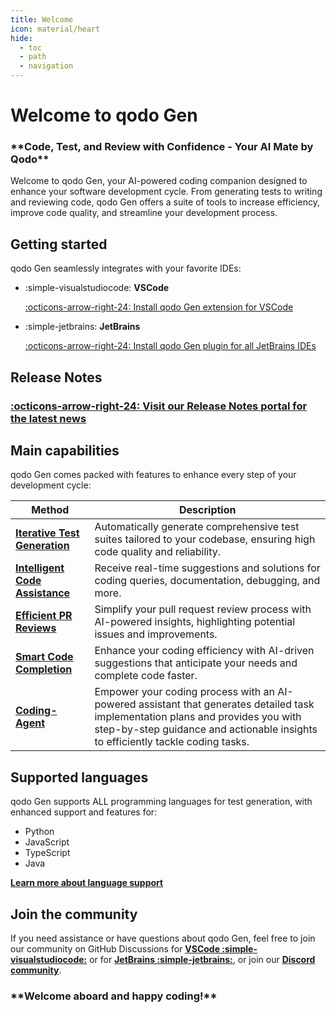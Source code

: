 ```yaml
---
title: Welcome
icon: material/heart
hide:
  - toc
  - path
  - navigation
---
```



# Welcome to qodo Gen

<h3 class="bold-green" markdown>
**Code, Test, and Review with Confidence - Your AI Mate by Qodo**
</h3>

Welcome to qodo Gen, your AI-powered coding companion designed to enhance your software development cycle. From generating tests to writing and reviewing code, qodo Gen offers a suite of tools to increase efficiency, improve code quality, and streamline your development process.

## Getting started

qodo Gen seamlessly integrates with your favorite IDEs:

<div class="grid cards" markdown>

- :simple-visualstudiocode: __VSCode__ 

    [:octicons-arrow-right-24: Install qodo Gen extension for VSCode](https://marketplace.visualstudio.com/items?itemName=Codium.codium)

- :simple-jetbrains: __JetBrains__ 
    
    [:octicons-arrow-right-24: Install qodo Gen plugin for all JetBrains IDEs](https://plugins.jetbrains.com/plugin/21206-codiumate--code-test-and-review-with-confidence--by-codiumai)

</div>

## Release Notes

### **[:octicons-arrow-right-24: Visit our Release Notes portal for the latest news](https://release-notes.codium.ai)**


## Main capabilities

qodo Gen comes packed with features to enhance every step of your development cycle:

| Method      | Description                          |
| ----------- | ------------------------------------ |
| **[Iterative Test Generation](./tests/index.md)**  | Automatically generate comprehensive test suites tailored to your codebase, ensuring high code quality and reliability.  |
| **[Intelligent Code Assistance](./chat/focus/current-file.md)** | Receive real-time suggestions and solutions for coding queries, documentation, debugging, and more. |
| **[Efficient PR Reviews](./chat/focus/git-diff.md)** | Simplify your pull request review process with AI-powered insights, highlighting potential issues and improvements. |
| **[Smart Code Completion](./code-completion/index.md)** | Enhance your coding efficiency with AI-driven suggestions that anticipate your needs and complete code faster. |
| **[Coding-Agent](./chat/coding-agent.md)** | Empower your coding process with an AI-powered assistant that generates detailed task implementation plans and provides you with step-by-step guidance and actionable insights to efficiently tackle coding tasks. |


## Supported languages

qodo Gen supports ALL programming languages for test generation, with enhanced support and features for:

- Python
- JavaScript
- TypeScript
- Java

**[Learn more about language support](./tests/supported-languages.md)**

## Join the community

If you need assistance or have questions about qodo Gen, feel free to join our community on GitHub Discussions for **[VSCode :simple-visualstudiocode:](https://github.com/Codium-ai/codiumai-vscode-release/issues)** or for **[JetBrains :simple-jetbrains:](https://github.com/Codium-ai/codiumai-jetbrains-release/issues)**, or join our **[Discord community]()**.


<h3 class="bold-green" markdown>
**Welcome aboard and happy coding!**
</h3>